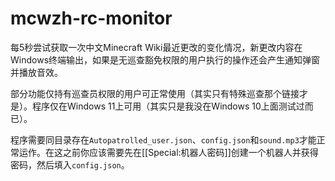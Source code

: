 # mcwzh-rc-monitor
每5秒尝试获取一次中文Minecraft Wiki最近更改的变化情况，新更改内容在Windows终端输出，如果是无巡查豁免权限的用户执行的操作还会产生通知弹窗并播放音效。

部分功能仅持有巡查员权限的用户可正常使用（其实只有特殊巡查那个链接才是）。程序仅在Windows 11上可用（其实只是我没在Windows 10上面测试过而已）。

程序需要同目录存在`Autopatrolled_user.json`、`config.json`和`sound.mp3`才能正常运作。在这之前你应该需要先在[[Special:机器人密码]]创建一个机器人并获得密码，然后填入`config.json`。
